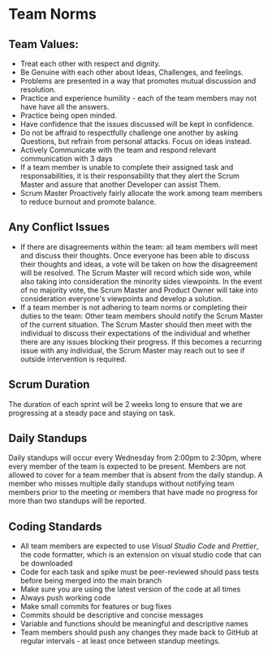 # Team Norms
## Team Values: 
<!-- UL -->
- Treat each other with respect and dignity. 
- Be Genuine with each other about Ideas, Challenges, and feelings. 
- Problems are presented in a way that promotes mutual discussion and resolution.
- Practice and experience humility - each of the team members may not have have all the answers. 
- Practice being open minded.
- Have confidence that the issues discussed will be kept in confidence.
- Do not be affraid to respectfully challenge one another by asking Questions, but refrain from personal attacks. Focus on ideas instead.
- Actively Communicate with the team and respond relevant communication with 3 days
- If a team member is unable to complete their assigned task and responsabilities, it is their responsability that they alert the Scrum Master and assure that another Developer can assist Them. 
- Scrum Master Proactively  fairly  allocate the  work among team members to reduce burnout and promote balance. 

## Any Conflict Issues
* If there are disagreements within the team: all team members will meet and discuss their thoughts. Once everyone has been able to discuss their thoughts and ideas, a vote will be taken on how the disagreement will be resolved. The Scrum Master will record which side won, while also taking into consideration the minority sides viewpoints. In the event of no majority vote, the Scrum Master and Product Owner will take into consideration everyone's viewpoints and develop a solution.
* If a team member is not adhering to team norms or completing their duties to the team: Other team members should notify the Scrum Master of the current situation. The Scrum Master should then meet with the individual to discuss their expectations of the individual and whether there are any issues blocking their progress. If this becomes a recurring issue with any individual, the Scrum Master may reach out to see if outside intervention is required.
## Scrum Duration
The duration of each sprint will be 2 weeks long to ensure that we are progressing at a steady pace and staying on task.
## Daily Standups
Daily standups will occur every Wednesday from 2:00pm to 2:30pm, where every member of the team is expected to be present. Members are not allowed to cover for a team member that is absent from the daily standup. A member who misses multiple daily standups without notifying team members prior to the meeting or members that have made no progress for more than two standups will be reported.
## Coding Standards
* All team members are expected to use *Visual Studio Code* and *Prettier*, the code formatter, which is an extension on visual studio code that can be downloaded
* Code for each task and spike must be peer-reviewed should pass tests before being merged into the main branch
* Make sure you are using the latest version of the code at all times
* Always push working code
* Make small commits for features or bug fixes
* Commits should be descriptive and concise messages
* Variable and functions should be meaningful and descriptive names
* Team members should push any changes they made back to GitHub at regular intervals - at least once between standup meetings. 
